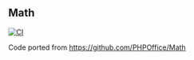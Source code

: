 ## Math


[![CI](https://github.com/rnambaale/PHPOffice-Math/actions/workflows/rust.yml/badge.svg)](https://github.com/rnambaale/PHPOffice-Math/actions/workflows/rust.yml)

Code ported from https://github.com/PHPOffice/Math
